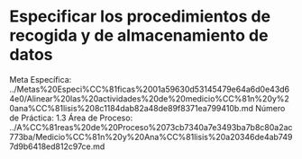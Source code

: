 # Especificar los procedimientos de recogida y de almacenamiento de datos

Meta Específica: ../Metas%20Especi%CC%81ficas%2001a59630d53145479e64a6d0e43d64e0/Alinear%20las%20actividades%20de%20medicio%CC%81n%20y%20ana%CC%81lisis%208c1184dab82a48de89f8371ea799410b.md
Número de Práctica: 1.3
Área de Proceso: ../A%CC%81reas%20de%20Proceso%2073cb7340a7e3493ba7b8c80a2ac773ba/Medicio%CC%81n%20y%20Ana%CC%81lisis%20a20346de4ab7497d9b6418ed812c97ce.md